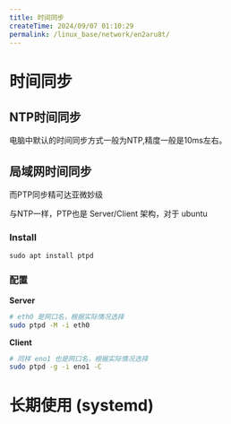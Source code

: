 ```yaml
---
title: 时间同步
createTime: 2024/09/07 01:10:29
permalink: /linux_base/network/en2aru8t/
---
```


# 时间同步
## NTP时间同步
电脑中默认的时间同步方式一般为NTP,精度一般是10ms左右。


## 局域网时间同步

而PTP同步精可达亚微妙级

与NTP一样，PTP也是 Server/Client 架构，对于 ubuntu
### Install

```
sudo apt install ptpd
```
### 配置

**Server**

```bash
# eth0 是网口名，根据实际情况选择
sudo ptpd -M -i eth0
```
**Client**
```bash
# 同样 eno1 也是网口名，根据实际情况选择
sudo ptpd -g -i eno1 -C
```



# 长期使用 (systemd)